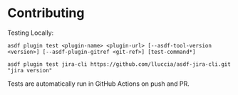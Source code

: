 # Contributing

Testing Locally:

```shell
asdf plugin test <plugin-name> <plugin-url> [--asdf-tool-version <version>] [--asdf-plugin-gitref <git-ref>] [test-command*]

asdf plugin test jira-cli https://github.com/lluccia/asdf-jira-cli.git "jira version"
```

Tests are automatically run in GitHub Actions on push and PR.
